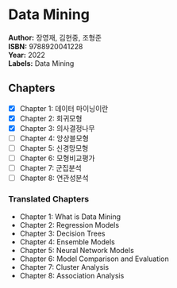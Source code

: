 # Data Mining
**Author:** 장영재, 김현중, 조형준 <br/>
**ISBN:** 9788920041228 <br/>
**Year:** 2022 <br/>
**Labels:** Data Mining

## Chapters
- [x] Chapter 1: 데이터 마이닝이란
- [x] Chapter 2: 회귀모형
- [x] Chapter 3: 의사결정나무
- [ ] Chapter 4: 앙상블모형
- [ ] Chapter 5: 신경망모형
- [ ] Chapter 6: 모형비교평가
- [ ] Chapter 7: 군집분석
- [ ] Chapter 8: 연관성분석

### Translated Chapters
- Chapter 1: What is Data Mining
- Chapter 2: Regression Models
- Chapter 3: Decision Trees
- Chapter 4: Ensemble Models
- Chapter 5: Neural Network Models
- Chapter 6: Model Comparison and Evaluation
- Chapter 7: Cluster Analysis
- Chapter 8: Association Analysis

